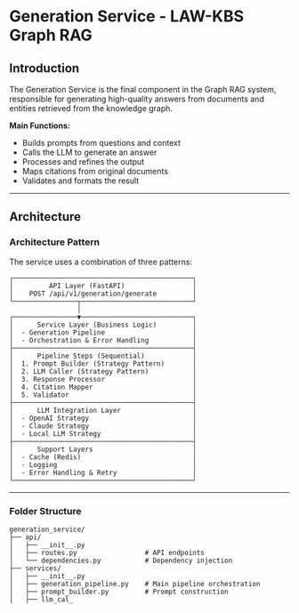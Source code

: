 # Generation Service - LAW-KBS Graph RAG

## Introduction

The Generation Service is the final component in the Graph RAG system, responsible for generating high-quality answers from documents and entities retrieved from the knowledge graph.

**Main Functions:**
- Builds prompts from questions and context
- Calls the LLM to generate an answer
- Processes and refines the output
- Maps citations from original documents
- Validates and formats the result

---

## Architecture

### Architecture Pattern

The service uses a combination of three patterns:

```
┌─────────────────────────────────────────────┐
│         API Layer (FastAPI)                 │
│    POST /api/v1/generation/generate         │
└────────────────┬────────────────────────────┘
                 │
┌────────────────▼────────────────────────────┐
│      Service Layer (Business Logic)         │
│  - Generation Pipeline                      │
│  - Orchestration & Error Handling           │
├─────────────────────────────────────────────┤
│      Pipeline Steps (Sequential)            │
│  1. Prompt Builder (Strategy Pattern)       │
│  2. LLM Caller (Strategy Pattern)           │
│  3. Response Processor                      │
│  4. Citation Mapper                         │
│  5. Validator                               │
├─────────────────────────────────────────────┤
│      LLM Integration Layer                  │
│  - OpenAI Strategy                          │
│  - Claude Strategy                          │
│  - Local LLM Strategy                       │
├─────────────────────────────────────────────┤
│      Support Layers                         │
│  - Cache (Redis)                            │
│  - Logging                                  │
│  - Error Handling & Retry                   │
└─────────────────────────────────────────────┘
```

---

### Folder Structure

```
generation_service/
├── api/
│   ├── __init__.py
│   ├── routes.py                 # API endpoints
│   └── dependencies.py           # Dependency injection
├── services/
│   ├── __init__.py
│   ├── generation_pipeline.py    # Main pipeline orchestration
│   ├── prompt_builder.py         # Prompt construction
│   ├── llm_cal_

